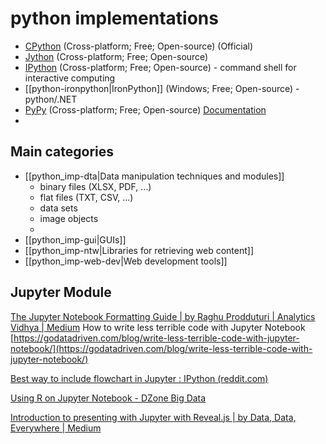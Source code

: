 # python implementations

- [CPython](http://python.org/) (Cross-platform; Free; Open-source) (Official)
- [Jython](http://www.jython.org/) (Cross-platform; Free; Open-source)  
- [IPython](http://ipython.org/) (Cross-platform; Free; Open-source) - command shell for interactive computing
- [[python-ironpython|IronPython]] (Windows; Free; Open-source) - python/.NET
- [PyPy](http://pypy.org/) (Cross-platform; Free; Open-source) [Documentation](http://codespeak.net/pypy/dist/pypy/doc/home.html)
- 

## Main categories

- [[python_imp-dta|Data manipulation techniques and modules]]
	- binary files (XLSX, PDF, ...)
	- flat files (TXT, CSV, ...)
	- data sets
	- image objects
	- 
- [[python_imp-gui|GUIs]]
- [[python_imp-ntw|Libraries for retrieving web content]]
- [[python_imp-web-dev|Web development tools]]


## Jupyter Module

  
[The Jupyter Notebook Formatting Guide | by Raghu Prodduturi | Analytics Vidhya | Medium](https://medium.com/analytics-vidhya/the-jupyter-notebook-formatting-guide-873ab39f765e)
How to write less terrible code with Jupyter Notebook [https://godatadriven.com/blog/write-less-terrible-code-with-jupyter-notebook/](https://godatadriven.com/blog/write-less-terrible-code-with-jupyter-notebook/)
  
[Best way to include flowchart in Jupyter : IPython (reddit.com)](https://www.reddit.com/r/IPython/comments/65yv2x/best_way_to_include_flowchart_in_jupyter/)  
  
[Using R on Jupyter Notebook - DZone Big Data](https://dzone.com/articles/using-r-on-jupyternbspnotebook)  
  
[Introduction to presenting with Jupyter with Reveal.js | by Data, Data, Everywhere | Medium](https://medium.com/@Ben_Obe/introduction-to-presenting-with-juypter-with-reveal-js-8e34a07081b2)

